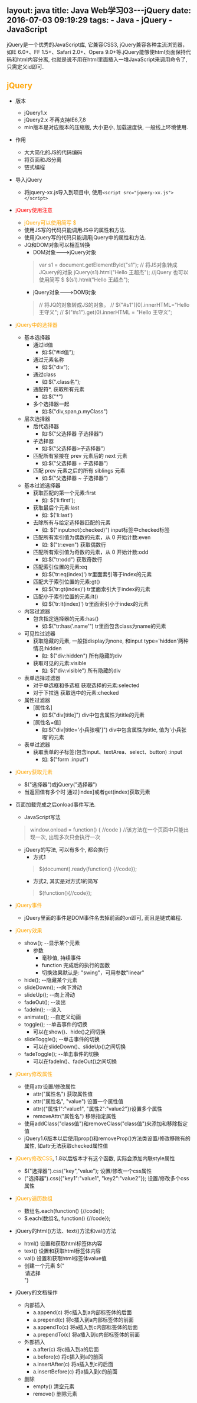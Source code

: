 layout: java
title: Java Web学习03---jQuery
date: 2016-07-03 09:19:29
tags:
    - Java
    - jQuery
    - JavaScript
---
jQuery是一个优秀的JavaScript库, 它兼容CSS3, jQuery兼容各种主流浏览器，如IE 6.0+、FF 1.5+、Safari 2.0+、Opera 9.0+等.jQuery能够使html页面保持代码和html内容分离, 也就是说不用在html里面插入一堆JavaScript来调用命令了, 只需定义id即可.

<!--more-->

## <font color=orange>jQuery</font>
* 版本
    * jQuery1.x
    * jQuery2.x 不再支持IE6,7,8
    * min版本是对应版本的压缩版, 大小更小, 加载速度快, 一般线上环境使用.
* 作用
    * 大大简化的JS的代码编码
    * 将页面和JS分离
    * 链式编程
* 导入jQuery
    * 将jquery-xx.js导入到项目中, 使用`<script src="jquery-xx.js"></script>`
* <font color=red>jQuery使用注意</font>
    * <font color=orange>jQuery可以使用简写 $</font>
    * 使用JS写的代码只能调用JS中的属性和方法.
    * 使用jQuery写的代码只能调用jQuery中的属性和方法.
    * JQ和DOM对象可以相互转换
        * DOM对象--->jQuery对象
        >   var s1 = document.getElementById("s1");
        // 将JS对象转成JQuery的对象
        jQuery(s1).html("Hello 王超杰");
        //jQuery 也可以使用简写   $
        $(s1).html("Hello 王超杰");
        * jQuery对象--->DOM对象
        >   // 将JQ的对象转成JS的对象。
        // $("#s1")[0].innerHTML="Hello 王守义";
        // $("#s1").get(0).innerHTML = "Hello 王守义";
* <font color=orange>jQuery中的选择器</font>
    * 基本选择器
        * 通过id值
            * 如:$("#id值");
        * 通过元素名称
            * 如:$("div");
        * 通过class   
            * 如:$(".class名");
        * 通配符*, 获取所有元素
            * 如:$("*")
        * 多个选择器一起
            * 如:$("div,span,p.myClass")
    * 层次选择器
        * 后代选择器
            * 如:$("父选择器 子选择器")
        * 子选择器
            * 如:$("父选择器>子选择器")
        * 匹配所有紧接在 prev 元素后的 next 元素
            * 如:$("父选择器 + 子选择器")
        * 匹配 prev 元素之后的所有 siblings 元素
            * 如:$("父选择器 ~ 子选择器")
    * 基本过滤选择器
        * 获取匹配的第一个元素:first
            * 如: $('li:first');
        * 获取最后个元素:last
            * 如: $('li:last')
        * 去除所有与给定选择器匹配的元素
            * 如: $("input:not(:checked)") input标签中checked标签
        * 匹配所有索引值为偶数的元素，从 0 开始计数:even
            * 如: $("tr:even") 获取偶数行
        * 匹配所有索引值为奇数的元素，从 0 开始计数:odd
            * 如:$("tr:odd") 获取奇数行
        * 匹配索引位置的元素:eq
            * 如:$('tr:eq(index)') tr里面索引等于index的元素
        * 匹配大于索引位置的元素:gt()
            * 如:$('tr:gt(index)') tr里面索引大于index的元素
        * 匹配小于索引位置的元素:lt()
            * 如:$('tr:lt(index)') tr里面索引小于index的元素
    * 内容过滤器
        * 包含指定选择器的元素:has()
            * 如:$("tr:has('.name'") tr里面包含class为name的元素
    * 可见性过滤器
        * 获取隐藏的元素, 一般指display为none, 和input type='hidden'两种情况:hidden
            * 如: $("div:hidden") 所有隐藏的div
        * 获取可见的元素:visible
            * 如: $("div:visible") 所有隐藏的div
    * 表单选择过滤器
        * 对于单选框和多选框 获取选择的元素:selected
        * 对于下拉选 获取选中的元素:checked
    * 属性过滤器
        * [属性名]
            * 如:$("div[title]") div中包含属性为title的元素
        * [属性名=值]
            * 如:$("div[title='小兵张嘎']") div中包含属性为title, 值为'小兵张嘎'的元素
    * 表单过滤器
        * 获取表单的子标签(包含input、textArea、select、button) :input
            * 如: $("form :input")
        
* <font color=orange>jQuery获取元素</font>
    * $("选择器")或jQuery("选择器")
    * 当返回值有多个时 通过[index]或者get(index)获取元素
* 页面加载完成之后onload事件写法.
    * JavaScript写法
    >   window.onload = function() {
    //code
    }
    //该方法在一个页面中只能出现一次, 出现多次只会执行一次
    * jQuery的写法, 可以有多个, 都会执行
        * 方式1
        >   $(document).ready(function() {//code});
        * 方式2, 其实是对方式1的简写
        >   $(function(){//code});
* <font color=orange>jQuery事件</font>
    * jQuery里面的事件是DOM事件名去掉前面的on即可, 而且是链式编程.
* <font color=orange>jQuery效果</font>
    * show(); --显示某个元素
        * 参数
            * 毫秒值, 持续事件
            * function 完成后的执行的函数
            * 切换效果默认是:  "swing"，可用参数"linear"
    * hide(); --隐藏某个元素
    * slideDown();	--向下滑动
    * slideUp();	--向上滑动
    * fadeOut();	--淡出
    * fadeIn();		--淡入
    * animate();	--自定义动画
    * toggle();		--单击事件的切换
        * 可以在show()、hide()之间切换
    * slideToggle();		--单击事件的切换
        * 可以在slideDown()、slideUp()之间切换
    * fadeToggle();		--单击事件的切换
        * 可以在fadeIn()、fadeOut()之间切换
* <font color=orange>jQuery修改属性</font>
    * 使用attr设置/修改属性
        * attr("属性名") 获取属性值
        * attr("属性名", "value")  设置一个属性值
        * attr({"属性1":"value1", "属性2":"value2"})设置多个属性
        * removeAttr("属性名") 移除指定属性
    * 使用addClass("class值")和removeClass("class值")来添加和移除指定值
    * jQuery1.6版本以后使用prop()和removeProp()方法类设置/修改移除有的属性, 如attr无法获取checked属性值
* <font color=orange>jQuery修改CSS</font>, 1.8以后版本才有这个函数, 实际会添加内联style属性
    * $("选择器").css("key","value"); 设置/修改一个css属性
    * ("选择器").css({"key1":"value1", "key2":"value2"}); 设置/修改多个css属性
* <font color=orange>jQuery遍历数组</font>
    * 数组名.each(function() {//code});
    * $.each(数组名, function() {//code});
* jQuery的html()方法、text()方法和val()方法
    * html() 设置和获取html标签体内容
    * text() 设置和获取html标签体内容
    * val() 设置和获取html标签体value值
    * 创建一个元素 $("<option>请选择</option>")
* jQuery的文档操作
    * 内部插入
        * a.append(c) 将c插入到a内部标签体的后面
        * a.prepend(c) 将c插入到a内部标签体的前面
        * a.appendTo(c) 将a插入到c内部标签体的后面
        * a.prependTo(c)  将a插入到c内部标签体的前面
    * 外部插入
        * a.after(c) 将c插入到a的后面
        * a.before(c) 将c插入到a的前面
        * a.insertAfter(c) 将a插入到c的后面
        * a.insertBefore(c) 将a插入到c的前面
    * 删除
        * empty() 清空元素
        * remove() 删除元素
